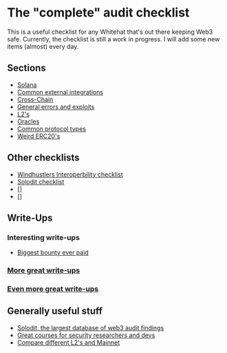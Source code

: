 # The "complete" audit checklist

This is a useful checklist for any Whitehat that's out there keeping Web3 safe. Currently, the checklist is still a work in progress. I will add some new items (almost) every day.

## Sections

- [Solana](https://github.com/heavyw8t/Checklist/blob/main/Solana.md)
- [Common external integrations](https://github.com/heavyw8t/Checklist/blob/main/Common%20external%20integrations.md)
- [Cross-Chain](https://github.com/heavyw8t/Checklist/blob/main/Cross-Chain.md)
- [General errors and exploits](https://github.com/heavyw8t/Checklist/blob/main/General%20errors%20and%20exploits.md)
- [L2's](https://github.com/heavyw8t/Checklist/blob/main/L2's.md)
- [Oracles](https://github.com/heavyw8t/Checklist/blob/main/Oracles.md)
- [Common protocol types](https://github.com/heavyw8t/Checklist/blob/main/Common%20Protocol%20types.md)
- [Weird ERC20's](https://github.com/heavyw8t/Checklist/blob/main/Weird%20ERC20's.md)

## Other checklists
- [Windhustlers Interoperbility checklist](https://github.com/windhustler/Interoperability-Protocol-Security-Checklist?tab=readme-ov-file)
- [Solodit checklist](https://solodit.cyfrin.io/checklist)
- []
- []


## Write-Ups
### Interesting write-ups

- [Biggest bounty ever paid](https://medium.com/immunefi/wormhole-uninitialized-proxy-bugfix-review-90250c41a43a)


### [More great write-ups](https://github.com/sayan011/Immunefi-bug-bounty-writeups-list?utm_source=immunefi) 
### [Even more great write-ups](https://blog.asymmetric.re/)

## Generally useful stuff
- [Solodit, the largest database of web3 audit findings](https://solodit.cyfrin.io/?i=HIGH%2CMEDIUM%2CLOW%2CGAS&maxf=&minf=&rf=alltime&sd=Desc&sf=Recency)
- [Great courses for security researchers and devs](https://updraft.cyfrin.io/courses)
- [Compare different L2's and Mainnet](https://www.evmdiff.com/)
